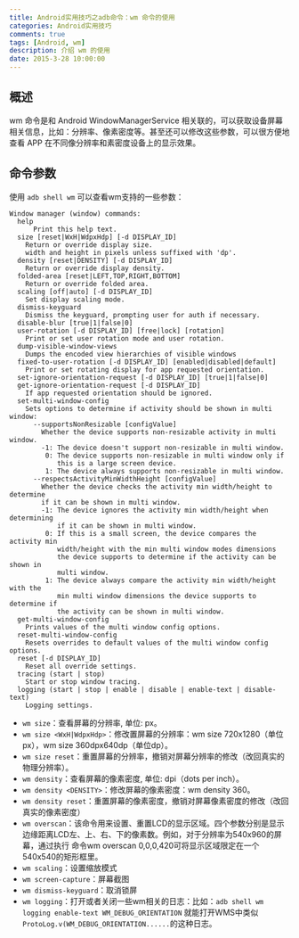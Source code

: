 ```yaml
---
title: Android实用技巧之adb命令：wm 命令的使用
categories: Android实用技巧
comments: true
tags: [Android, wm]
description: 介绍 wm 的使用
date: 2015-3-28 10:00:00
---
```


## 概述

wm 命令是和 Android WindowManagerService 相关联的，可以获取设备屏幕相关信息，比如：分辨率、像素密度等。甚至还可以修改这些参数，可以很方便地查看 APP 在不同像分辨率和素密度设备上的显示效果。

## 命令参数

使用 `adb shell wm` 可以查看wm支持的一些参数：

```
Window manager (window) commands:
  help
      Print this help text.
  size [reset|WxH|WdpxHdp] [-d DISPLAY_ID]
    Return or override display size.
    width and height in pixels unless suffixed with 'dp'.
  density [reset|DENSITY] [-d DISPLAY_ID]
    Return or override display density.
  folded-area [reset|LEFT,TOP,RIGHT,BOTTOM]
    Return or override folded area.
  scaling [off|auto] [-d DISPLAY_ID]
    Set display scaling mode.
  dismiss-keyguard
    Dismiss the keyguard, prompting user for auth if necessary.
  disable-blur [true|1|false|0]
  user-rotation [-d DISPLAY_ID] [free|lock] [rotation]
    Print or set user rotation mode and user rotation.
  dump-visible-window-views
    Dumps the encoded view hierarchies of visible windows
  fixed-to-user-rotation [-d DISPLAY_ID] [enabled|disabled|default]
    Print or set rotating display for app requested orientation.
  set-ignore-orientation-request [-d DISPLAY_ID] [true|1|false|0]
  get-ignore-orientation-request [-d DISPLAY_ID] 
    If app requested orientation should be ignored.
  set-multi-window-config
    Sets options to determine if activity should be shown in multi window:
      --supportsNonResizable [configValue]
        Whether the device supports non-resizable activity in multi window.
        -1: The device doesn't support non-resizable in multi window.
         0: The device supports non-resizable in multi window only if
            this is a large screen device.
         1: The device always supports non-resizable in multi window.
      --respectsActivityMinWidthHeight [configValue]
        Whether the device checks the activity min width/height to determine 
        if it can be shown in multi window.
        -1: The device ignores the activity min width/height when determining
            if it can be shown in multi window.
         0: If this is a small screen, the device compares the activity min
            width/height with the min multi window modes dimensions
            the device supports to determine if the activity can be shown in
            multi window.
         1: The device always compare the activity min width/height with the
            min multi window dimensions the device supports to determine if
            the activity can be shown in multi window.
  get-multi-window-config
    Prints values of the multi window config options.
  reset-multi-window-config
    Resets overrides to default values of the multi window config options.
  reset [-d DISPLAY_ID]
    Reset all override settings.
  tracing (start | stop)
    Start or stop window tracing.
  logging (start | stop | enable | disable | enable-text | disable-text)
    Logging settings.

```

 - `wm size`：查看屏幕的分辨率, 单位: px。
 - `wm size <WxH|WdpxHdp>`：修改置屏幕的分辨率：wm size 720x1280（单位px），wm size 360dpx640dp（单位dp）。
 - `wm size reset`：重置屏幕的分辨率，撤销对屏幕分辨率的修改（改回真实的物理分辨率）。
 - `wm density`：查看屏幕的像素密度, 单位: dpi（dots per inch）。
 - `wm density <DENSITY>`：修改屏幕的像素密度：wm density 360。
 - `wm density reset`：重置屏幕的像素密度，撤销对屏幕像素密度的修改（改回真实的像素密度）
 - `wm overscan`：该命令用来设置、重置LCD的显示区域。四个参数分别是显示边缘距离LCD左、上、右、下的像素数。例如，对于分辨率为540x960的屏幕，通过执行 命令wm overscan 0,0,0,420可将显示区域限定在一个540x540的矩形框里。
 - `wm scaling`：设置缩放模式
 - `wm screen-capture`：屏幕截图
 - `wm dismiss-keyguard`：取消锁屏
 - `wm logging`：打开或者关闭一些wm相关的日志：比如：`adb shell wm logging enable-text WM_DEBUG_ORIENTATION` 就能打开WMS中类似 `ProtoLog.v(WM_DEBUG_ORIENTATION......`的这种日志。
